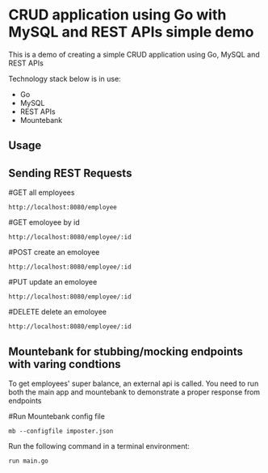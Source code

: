 # CRUD application using Go with MySQL and REST APIs simple demo
 
This is a demo of creating a simple CRUD application using Go, MySQL and REST APIs

Technology stack below is in use:

* Go
* MySQL
* REST APIs
* Mountebank 

## Usage


## Sending REST Requests

#GET all employees
```
http://localhost:8080/employee
```

#GET emoloyee by id 
```
http://localhost:8080/employee/:id
```

#POST create an emoloyee 
```
http://localhost:8080/employee/:id
```

#PUT update an emoloyee 
```
http://localhost:8080/employee/:id
```

#DELETE delete an emoloyee 
```
http://localhost:8080/employee/:id
```


## Mountebank for stubbing/mocking endpoints with varing condtions
To get employees' super balance, an external api is called.
You need to run both the main app and mountebank to demonstrate a proper response from endpoints 

#Run Mountebank config file
```
mb --configfile imposter.json
```

Run the following command in a terminal environment:
```
run main.go

```
